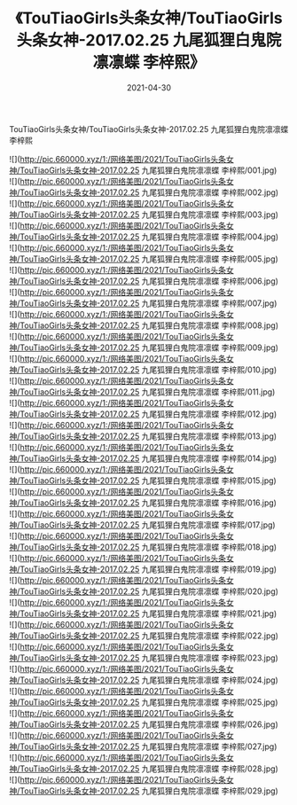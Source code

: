 ﻿---
layout: post
title:  《TouTiaoGirls头条女神/TouTiaoGirls头条女神-2017.02.25 九尾狐狸白鬼院凛凛蝶 李梓熙》
date:   2021-04-30
img: http://pic.660000.xyz/1:/网络美图/2021/TouTiaoGirls头条女神/TouTiaoGirls头条女神-2017.02.25 九尾狐狸白鬼院凛凛蝶 李梓熙/000.jpg
categories: [美女, 清纯, 唯美]
---

TouTiaoGirls头条女神/TouTiaoGirls头条女神-2017.02.25 九尾狐狸白鬼院凛凛蝶 李梓熙

 ![](http://pic.660000.xyz/1:/网络美图/2021/TouTiaoGirls头条女神/TouTiaoGirls头条女神-2017.02.25 九尾狐狸白鬼院凛凛蝶 李梓熙/001.jpg) <br>![](http://pic.660000.xyz/1:/网络美图/2021/TouTiaoGirls头条女神/TouTiaoGirls头条女神-2017.02.25 九尾狐狸白鬼院凛凛蝶 李梓熙/002.jpg) <br>![](http://pic.660000.xyz/1:/网络美图/2021/TouTiaoGirls头条女神/TouTiaoGirls头条女神-2017.02.25 九尾狐狸白鬼院凛凛蝶 李梓熙/003.jpg) <br>![](http://pic.660000.xyz/1:/网络美图/2021/TouTiaoGirls头条女神/TouTiaoGirls头条女神-2017.02.25 九尾狐狸白鬼院凛凛蝶 李梓熙/004.jpg) <br>![](http://pic.660000.xyz/1:/网络美图/2021/TouTiaoGirls头条女神/TouTiaoGirls头条女神-2017.02.25 九尾狐狸白鬼院凛凛蝶 李梓熙/005.jpg) <br>![](http://pic.660000.xyz/1:/网络美图/2021/TouTiaoGirls头条女神/TouTiaoGirls头条女神-2017.02.25 九尾狐狸白鬼院凛凛蝶 李梓熙/006.jpg) <br>![](http://pic.660000.xyz/1:/网络美图/2021/TouTiaoGirls头条女神/TouTiaoGirls头条女神-2017.02.25 九尾狐狸白鬼院凛凛蝶 李梓熙/007.jpg) <br>![](http://pic.660000.xyz/1:/网络美图/2021/TouTiaoGirls头条女神/TouTiaoGirls头条女神-2017.02.25 九尾狐狸白鬼院凛凛蝶 李梓熙/008.jpg) <br>![](http://pic.660000.xyz/1:/网络美图/2021/TouTiaoGirls头条女神/TouTiaoGirls头条女神-2017.02.25 九尾狐狸白鬼院凛凛蝶 李梓熙/009.jpg) <br>![](http://pic.660000.xyz/1:/网络美图/2021/TouTiaoGirls头条女神/TouTiaoGirls头条女神-2017.02.25 九尾狐狸白鬼院凛凛蝶 李梓熙/010.jpg) <br>![](http://pic.660000.xyz/1:/网络美图/2021/TouTiaoGirls头条女神/TouTiaoGirls头条女神-2017.02.25 九尾狐狸白鬼院凛凛蝶 李梓熙/011.jpg) <br>![](http://pic.660000.xyz/1:/网络美图/2021/TouTiaoGirls头条女神/TouTiaoGirls头条女神-2017.02.25 九尾狐狸白鬼院凛凛蝶 李梓熙/012.jpg) <br>![](http://pic.660000.xyz/1:/网络美图/2021/TouTiaoGirls头条女神/TouTiaoGirls头条女神-2017.02.25 九尾狐狸白鬼院凛凛蝶 李梓熙/013.jpg) <br>![](http://pic.660000.xyz/1:/网络美图/2021/TouTiaoGirls头条女神/TouTiaoGirls头条女神-2017.02.25 九尾狐狸白鬼院凛凛蝶 李梓熙/014.jpg) <br>![](http://pic.660000.xyz/1:/网络美图/2021/TouTiaoGirls头条女神/TouTiaoGirls头条女神-2017.02.25 九尾狐狸白鬼院凛凛蝶 李梓熙/015.jpg) <br>![](http://pic.660000.xyz/1:/网络美图/2021/TouTiaoGirls头条女神/TouTiaoGirls头条女神-2017.02.25 九尾狐狸白鬼院凛凛蝶 李梓熙/016.jpg) <br>![](http://pic.660000.xyz/1:/网络美图/2021/TouTiaoGirls头条女神/TouTiaoGirls头条女神-2017.02.25 九尾狐狸白鬼院凛凛蝶 李梓熙/017.jpg) <br>![](http://pic.660000.xyz/1:/网络美图/2021/TouTiaoGirls头条女神/TouTiaoGirls头条女神-2017.02.25 九尾狐狸白鬼院凛凛蝶 李梓熙/018.jpg) <br>![](http://pic.660000.xyz/1:/网络美图/2021/TouTiaoGirls头条女神/TouTiaoGirls头条女神-2017.02.25 九尾狐狸白鬼院凛凛蝶 李梓熙/019.jpg) <br>![](http://pic.660000.xyz/1:/网络美图/2021/TouTiaoGirls头条女神/TouTiaoGirls头条女神-2017.02.25 九尾狐狸白鬼院凛凛蝶 李梓熙/020.jpg) <br>![](http://pic.660000.xyz/1:/网络美图/2021/TouTiaoGirls头条女神/TouTiaoGirls头条女神-2017.02.25 九尾狐狸白鬼院凛凛蝶 李梓熙/021.jpg) <br>![](http://pic.660000.xyz/1:/网络美图/2021/TouTiaoGirls头条女神/TouTiaoGirls头条女神-2017.02.25 九尾狐狸白鬼院凛凛蝶 李梓熙/022.jpg) <br>![](http://pic.660000.xyz/1:/网络美图/2021/TouTiaoGirls头条女神/TouTiaoGirls头条女神-2017.02.25 九尾狐狸白鬼院凛凛蝶 李梓熙/023.jpg) <br>![](http://pic.660000.xyz/1:/网络美图/2021/TouTiaoGirls头条女神/TouTiaoGirls头条女神-2017.02.25 九尾狐狸白鬼院凛凛蝶 李梓熙/024.jpg) <br>![](http://pic.660000.xyz/1:/网络美图/2021/TouTiaoGirls头条女神/TouTiaoGirls头条女神-2017.02.25 九尾狐狸白鬼院凛凛蝶 李梓熙/025.jpg) <br>![](http://pic.660000.xyz/1:/网络美图/2021/TouTiaoGirls头条女神/TouTiaoGirls头条女神-2017.02.25 九尾狐狸白鬼院凛凛蝶 李梓熙/026.jpg) <br>![](http://pic.660000.xyz/1:/网络美图/2021/TouTiaoGirls头条女神/TouTiaoGirls头条女神-2017.02.25 九尾狐狸白鬼院凛凛蝶 李梓熙/027.jpg) <br>![](http://pic.660000.xyz/1:/网络美图/2021/TouTiaoGirls头条女神/TouTiaoGirls头条女神-2017.02.25 九尾狐狸白鬼院凛凛蝶 李梓熙/028.jpg) <br>![](http://pic.660000.xyz/1:/网络美图/2021/TouTiaoGirls头条女神/TouTiaoGirls头条女神-2017.02.25 九尾狐狸白鬼院凛凛蝶 李梓熙/029.jpg) <br>